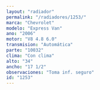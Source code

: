 ```yaml
---
layout: "radiador"
permalink: "/radiadores/1253/"
marca: "Chevrolet"
modelo: "Express Van"
ano: "2006"
motor: "V8 4.8 6.0"
transmision: "Automática"
parte: "10032"
clima: "Con clima"
alto: "34"
ancho: "17 1/2"
observaciones: "Toma inf. seguro"
id: "1253"
---
```


